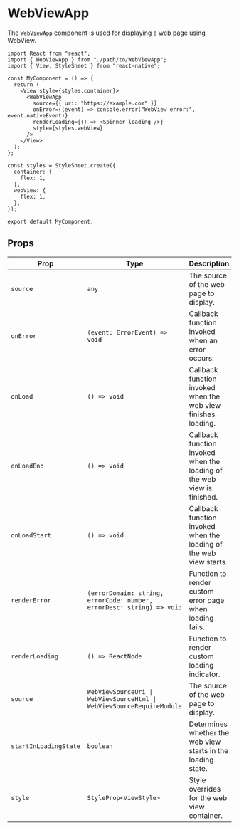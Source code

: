 # WebViewApp

The `WebViewApp` component is used for displaying a web page using WebView.

```tsx
import React from "react";
import { WebViewApp } from "./path/to/WebViewApp";
import { View, StyleSheet } from "react-native";

const MyComponent = () => {
  return (
    <View style={styles.container}>
      <WebViewApp
        source={{ uri: "https://example.com" }}
        onError={(event) => console.error("WebView error:", event.nativeEvent)}
        renderLoading={() => <Spinner loading />}
        style={styles.webView}
      />
    </View>
  );
};

const styles = StyleSheet.create({
  container: {
    flex: 1,
  },
  webView: {
    flex: 1,
  },
});

export default MyComponent;
```

## Props

| Prop                  | Type                                                                  | Description                                                             |
| --------------------- | --------------------------------------------------------------------- | ----------------------------------------------------------------------- |
| `source`              | `any`                                                                 | The source of the web page to display.                                  |
| `onError`             | `(event: ErrorEvent) => void`                                         | Callback function invoked when an error occurs.                         |
| `onLoad`              | `() => void`                                                          | Callback function invoked when the web view finishes loading.           |
| `onLoadEnd`           | `() => void`                                                          | Callback function invoked when the loading of the web view is finished. |
| `onLoadStart`         | `() => void`                                                          | Callback function invoked when the loading of the web view starts.      |
| `renderError`         | `(errorDomain: string, errorCode: number, errorDesc: string) => void` | Function to render custom error page when loading fails.                |
| `renderLoading`       | `() => ReactNode`                                                     | Function to render custom loading indicator.                            |
| `source`              | `WebViewSourceUri \| WebViewSourceHtml \| WebViewSourceRequireModule` | The source of the web page to display.                                  |
| `startInLoadingState` | `boolean`                                                             | Determines whether the web view starts in the loading state.            |
| `style`               | `StyleProp<ViewStyle>`                                                | Style overrides for the web view container.                             |

